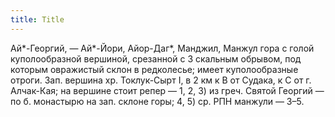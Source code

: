 ```yaml
---
title: Title
---
```


Ай*-Георгий, — Ай*-Йори, Айор-Даг*, Манджил, Манжул гора с голой куполообразной
вершиной, срезанной с З скальным обрывом, под которым овражистый склон в
редколесье; имеет куполообразные отроги. Зап. вершина хр. Токлук-Сырт I, в 2 км
к В от Судака, к С от г. Алчак-Кая; на вершине стоит репер — 1, 2, 3) из греч.
Святой Георгий — по б. монастырю на зап. склоне горы; 4, 5) ср. РПН манжули —
З–5.
